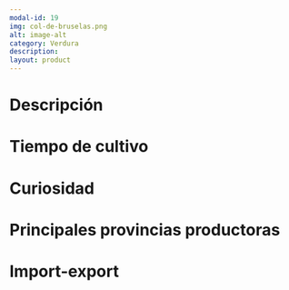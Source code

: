 ```yaml
---
modal-id: 19
img: col-de-bruselas.png
alt: image-alt
category: Verdura
description:
layout: product
---
```


# Descripción

# Tiempo de cultivo

# Curiosidad

# Principales provincias productoras
<div class="chart"></div>

# Import-export
